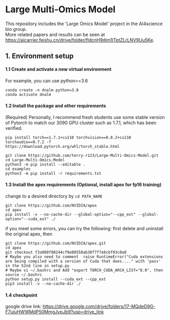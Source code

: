 # Large Multi-Omics Model
This repository includes the 'Large Omics Model' project in the AI4science bio group.  
More related papers and results can be seen at https://aicarrier.feishu.cn/drive/folder/fldcnH9djm1ITptZLrLNV9Uu5Ke.
## 1. Environment setup



#### 1.1 Create and activate a new virtual environment
For example, you can use python>=3.6
```
conda create -n dnalm python=3.8
conda activate dnalm
```



#### 1.2 Install the package and other requirements

(Required)
Personally, I recommend fresh students use some stable version of Pytorch to match our 3090 GPU cluster such as 1.7.1, which has been verified.
```
pip install torch==1.7.1+cu110 torchvision==0.8.2+cu110 torchaudio==0.7.2 -f https://download.pytorch.org/whl/torch_stable.html

git clone https://github.com/terry-r123/Large-Multi-Omics-Model.git
cd Large-Multi-Omics-Model
python3 -m pip install --editable .
cd examples
python3 -m pip install -r requirements.txt
```
#### 1.3 Install the apex requirements (Optional, install apex for fp16 training)

change to a desired directory by `cd PATH_NAME`

```
git clone https://github.com/NVIDIA/apex
cd apex
pip install -v --no-cache-dir --global-option="--cpp_ext" --global-option="--cuda_ext" ./
```

if you meet some errors, you can try the following:
first delete and uninstall the original apex, then
```
git clone https://github.com/NVIDIA/apex.git
cd apex
git checkout f3a960f80244cf9e80558ab30f7f7e8cbf03c0a0
# Maybe you also need to comment  raise RuntimeError("Cuda extensions are being compiled with a version of Cuda that does...." with 'pass' in the 52nd line in setup.py
# Maybe vi ~/.bashrc and Add "export TORCH_CUDA_ARCH_LIST="8.0", then source ~/.bashrc 
python setup.py install --cuda_ext --cpp_ext
pip3 install -v --no-cache-dir ./
```
#### 1.4 checkpoint
google drive link: https://drive.google.com/drive/folders/17-MQdeD9G-F7uiuHWWMdP50MmgJvpJb9?usp=drive_link